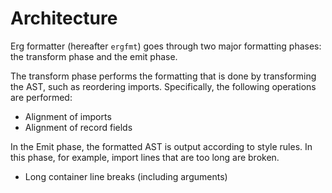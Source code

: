 # Architecture

Erg formatter (hereafter `ergfmt`) goes through two major formatting phases: the transform phase and the emit phase.

The transform phase performs the formatting that is done by transforming the AST, such as reordering imports. Specifically, the following operations are performed:

* Alignment of imports
* Alignment of record fields

In the Emit phase, the formatted AST is output according to style rules. In this phase, for example, import lines that are too long are broken.

* Long container line breaks (including arguments)
